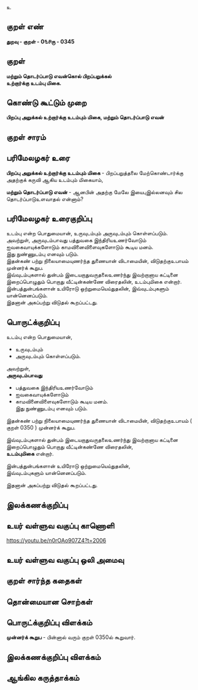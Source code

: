 உ

## குறள் எண் 

**துறவு - குறள் - 0௩௪ரு - 0345**  

## குறள் 

**மற்றும் தொடர்ப்பாடு எவன்கொல் பிறப்பறுக்கல்  
உற்றார்க்கு உடம்பு  மிகை.**

## கொண்டு கூட்டும் முறை

**பிறப்பு அறுக்கல் உற்றார்க்கு உடம்பும் மிகை, மற்றும் தொடர்ப்பாடு எவன்**

## குறள் சாரம் 


## பரிமேலழகர் உரை

**பிறப்பு அறுக்கல் உற்றார்க்கு உடம்பும் மிகை** - பிறப்பறுத்தலை மேற்கொண்டார்க்கு அதற்குக் கருவி ஆகிய உடம்பும் மிகையாம்,   

**மற்றும் தொடர்ப்பாடு எவன்** - ஆனபின் அதற்கு மேலே இயைபுஇல்லனவும் சில தொடர்ப்பாடுஉளவாதல் என்னாம்? 

## பரிமேலழகர் உரைகுறிப்பு   

உடம்பு என்ற பொதுமையான், உருவுடம்பும் அருவுடம்பும் கொள்ளப்படும்.  
அவற்றுள், அருவுடம்பாவது பத்துவகை இந்திரியஉணர்வோடும் ஐவகைவாயுக்களோடும் காமவினைவிளைவுகளோடும் கூடிய மனம்.  
இது நுண்ணுடம்பு எனவும் படும்.   
இதன்கண் பற்று நிலையாமையுணர்ந்த துணையான் விடாமையின், விடுதற்குஉபாயம் முன்னர்க் கூறுப.   
இவ்வுடம்புகளால் துன்பம் இடையறாதுவருதலைஉணர்ந்து இவற்றானாய கட்டினை இறைப்பொழுதும் பொறாது வீட்டின்கண்ணே விரைதலின், உடம்புமிகை என்றார்.  
இன்பத்துன்பங்களான் உயிரோடு ஒற்றுமையெய்துதலின், இவ்வுடம்புகளும் யான்னெனப்படும்.  
இதனான் அகப்பற்று விடுதல் கூறப்பட்டது.   

## பொருட்க்குறிப்பு 

உடம்பு என்ற பொதுமையான்,   
* உருவுடம்பும்   
* அருவுடம்பும் கொள்ளப்படும்.  

அவற்றுள்,   
**அருவுடம்பாவது**  
* பத்துவகை இந்திரியஉணர்வோடும்   
* ஐவகைவாயுக்களோடும்   
* காமவினைவிளைவுகளோடும் கூடிய மனம்.  
இது நுண்ணுடம்பு எனவும் படும்.    

இதன்கண் பற்று நிலையாமையுணர்ந்த துணையான் விடாமையின், விடுதற்குஉபாயம் ( குறள் 0350 ) முன்னர்க் கூறுப.  

இவ்வுடம்புகளால் துன்பம் இடையறாதுவருதலைஉணர்ந்து இவற்றானாய கட்டினை இறைப்பொழுதும் பொறாது வீட்டின்கண்ணே விரைதலின்,  
**உடம்புமிகை** என்றார்.    

இன்பத்துன்பங்களான் உயிரோடு ஒற்றுமையெய்துதலின்,  
இவ்வுடம்புகளும் யான்னெனப்படும்.    

இதனான் அகப்பற்று விடுதல் கூறப்பட்டது.   

## இலக்கணக்குறிப்பு  


## உயர் வள்ளுவ வகுப்பு காணொளி

https://youtu.be/n0rOAo907Z4?t=2006

## உயர் வள்ளுவ வகுப்பு ஒலி அமைவு 

 
## குறள் சார்ந்த கதைகள் 


## தொன்மையான சொற்கள்


## பொருட்க்குறிப்பு விளக்கம்

**முன்னர்க் கூறுப** - பின்னால் வரும் குறள் 0350ல் கூறுவார்.  

## இலக்கணக்குறிப்பு விளக்கம்


## ஆங்கில கருத்தாக்கம் 


